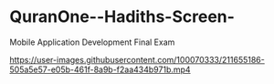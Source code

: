 # QuranOne--Hadiths-Screen-
Mobile Application Development Final Exam

https://user-images.githubusercontent.com/100070333/211655186-505a5e57-e05b-461f-8a9b-f2aa434b971b.mp4
